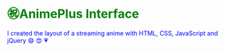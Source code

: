 <h1 style="color:green;">㊗️AnimePlus Interface</h1>

<p style="color:blue;">I created the layout of a streaming anime with HTML, CSS, JavaScript and jQuery 😄 😍 💗</p> 
